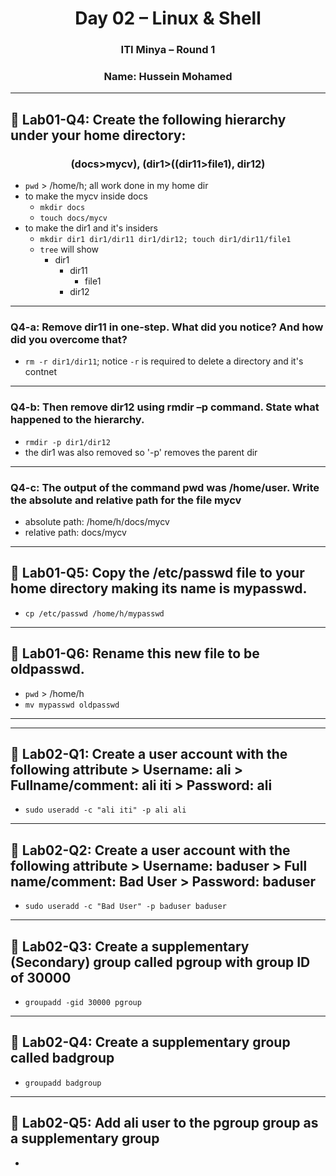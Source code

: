<h1 align="center">Day 02 – Linux & Shell</h1>
<h3 align="center">ITI Minya – Round 1</h3>
<h3 align="center">Name: Hussein Mohamed</h3>

---

## 🔸 Lab01-Q4: Create the following hierarchy under your home directory:
<h3 align="center"> (docs>mycv), (dir1>((dir11>file1), dir12)</h3>

- `pwd` > /home/h; all work done in my home dir
- to make the mycv inside docs
  - `mkdir docs`
  - `touch docs/mycv`
- to make the dir1 and it's insiders
  - `mkdir dir1 dir1/dir11 dir1/dir12; touch dir1/dir11/file1`
  - `tree` will show
    - dir1  
      - dir11  
          - file1  
      - dir12
---
### Q4-a: Remove dir11 in one-step. What did you notice? And how did you overcome that?

- `rm -r dir1/dir11`; notice `-r` is required to delete a directory and it's contnet  
---
### Q4-b: Then remove dir12 using rmdir –p command. State what happened to the hierarchy.

- `rmdir -p dir1/dir12`
- the dir1 was also removed so '-p' removes the parent dir
---
### Q4-c: The output of the command pwd was /home/user. Write the absolute and relative path for the file mycv

- absolute path: /home/h/docs/mycv
- relative path: docs/mycv 

---
## 🔸 Lab01-Q5: Copy the /etc/passwd file to your home directory making its name is mypasswd.

- `cp /etc/passwd /home/h/mypasswd`

---
## 🔸 Lab01-Q6: Rename this new file to be oldpasswd.

- `pwd` > /home/h
- `mv mypasswd oldpasswd`

---
---
## 🔸 Lab02-Q1: Create a user account with the following attribute > Username: ali > Fullname/comment: ali iti > Password: ali

- `sudo useradd -c "ali iti" -p ali ali`

---
## 🔸 Lab02-Q2: Create a user account with the following attribute > Username: baduser > Full name/comment: Bad User > Password: baduser

- `sudo useradd -c "Bad User" -p baduser baduser`

---
## 🔸 Lab02-Q3: Create a supplementary (Secondary) group called pgroup with group ID of 30000

- `groupadd -gid 30000 pgroup`

---
## 🔸 Lab02-Q4: Create a supplementary group called badgroup

- `groupadd badgroup`

---
## 🔸 Lab02-Q5: Add ali user to the pgroup group as a supplementary group

- 
